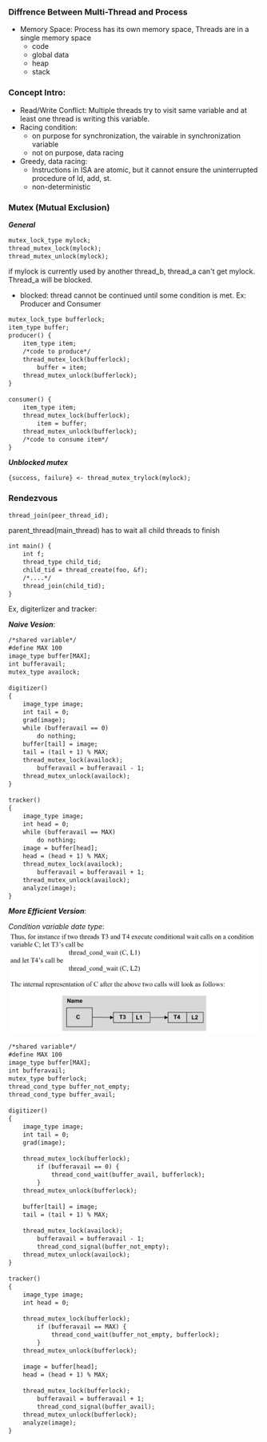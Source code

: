 ### Diffrence Between Multi-Thread and Process

- Memory Space: Process has its own memory space, Threads are in a single memory space
	- code
	- global data
	- heap
	- stack

	
### Concept Intro:	
- Read/Write Conflict: Multiple threads try to visit same variable and at least one thread is writing this variable.
- Racing condition: 
	- on purpose for synchronization, the vairable in synchronization variable
	- not on purpose, data racing
- Greedy, data racing:
	- Instructions in ISA are atomic, but it cannot ensure the uninterrupted procedure of ld, add, st.
	- non-deterministic

### Mutex (Mutual Exclusion)
_**General**_

```
mutex_lock_type mylock;
thread_mutex_lock(mylock);
thread_mutex_unlock(mylock);
```
if mylock is currently used by another thread_b, thread_a can't get mylock. Thread_a will be blocked.

- blocked: thread cannot be continued until some condition is met.
Ex: Producer and Consumer

```
mutex_lock_type bufferlock;
item_type buffer;
producer() {
	item_type item;
	/*code to produce*/
	thread_mutex_lock(bufferlock);
		buffer = item;
	thread_mutex_unlock(bufferlock);
}

consumer() {
	item_type item;
	thread_mutex_lock(bufferlock);
		item = buffer;
	thread_mutex_unlock(bufferlock);
	/*code to consume item*/
}
```

_**Unblocked mutex**_

```
{success, failure} <- thread_mutex_trylock(mylock);
```
### Rendezvous

```
thread_join(peer_thread_id);
```
parent_thread(main_thread) has to wait all child threads to finish

```
int main() {
	int f;
	thread_type child_tid;
	child_tid = thread_create(foo, &f);
	/*....*/
	thread_join(child_tid);
}
```

Ex, digiterlizer and tracker:

_**Naive Vesion**_:

```
/*shared variable*/
#define MAX 100
image_type buffer[MAX];
int bufferavail;
mutex_type availock;

digitizer()
{
	image_type image;
	int tail = 0;
	grad(image);
	while (bufferavail == 0)
		do nothing;
	buffer[tail] = image;
	tail = (tail + 1) % MAX;
	thread_mutex_lock(availock);
		bufferavail = bufferavail - 1;
	thread_mutex_unlock(availock);
}

tracker()
{
	image_type image;
	int head = 0;
	while (bufferavail == MAX)
		do nothing;
	image = buffer[head];
	head = (head + 1) % MAX;
	thread_mutex_lock(availock);
		bufferavail = bufferavail + 1;
	thread_mutex_unlock(availock);
	analyze(image);
}
```

_**More Efficient Version**_:

_Condition variable date type_:
![image](CondDataStructure.png)

```
/*shared variable*/
#define MAX 100
image_type buffer[MAX];
int bufferavail;
mutex_type bufferlock;
thread_cond_type buffer_not_empty;
thread_cond_type buffer_avail;

digitizer()
{
	image_type image;
	int tail = 0;
	grad(image);
	
	thread_mutex_lock(bufferlock);
		if (bufferavail == 0) {
			thread_cond_wait(buffer_avail, bufferlock);
		}
	thread_mutex_unlock(bufferlock);
	
	buffer[tail] = image;
	tail = (tail + 1) % MAX;
	
	thread_mutex_lock(availock);
		bufferavail = bufferavail - 1;
		thread_cond_signal(buffer_not_empty);
	thread_mutex_unlock(availock);
}

tracker()
{
	image_type image;
	int head = 0;
	
	thread_mutex_lock(bufferlock);
		if (bufferavail == MAX) {
			thread_cond_wait(buffer_not_empty, bufferlock);
		}
	thread_mutex_unlock(bufferlock);
	
	image = buffer[head];
	head = (head + 1) % MAX;
	
	thread_mutex_lock(bufferlock);
		bufferavail = bufferavail + 1;
		thread_cond_signal(buffer_avail);
	thread_mutex_unlock(bufferlock);
	analyze(image);
}
```